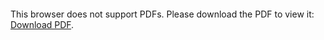 <object data="../../schematics/other/USB-UARD-Wiring-Example.pdf" type="application/pdf" width="100%" height="450px">
    <embed src="../../schematics/other/USB-UARD-Wiring-Example.pdf">
        <p>This browser does not support PDFs. Please download the PDF to view it: <a href="../../schematics/other/USB-UARD-Wiring-Example.pdf">Download PDF</a>.</p>
    </embed>
</object>